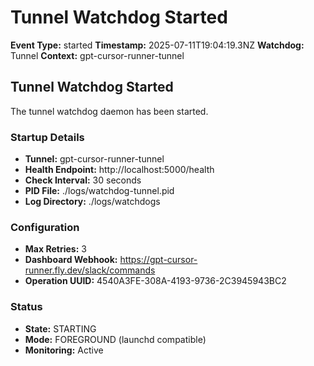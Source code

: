 # Tunnel Watchdog Started

**Event Type:** started
**Timestamp:** 2025-07-11T19:04:19.3NZ
**Watchdog:** Tunnel
**Context:** gpt-cursor-runner-tunnel


## Tunnel Watchdog Started

The tunnel watchdog daemon has been started.

### Startup Details
- **Tunnel:** gpt-cursor-runner-tunnel
- **Health Endpoint:** http://localhost:5000/health
- **Check Interval:** 30 seconds
- **PID File:** ./logs/watchdog-tunnel.pid
- **Log Directory:** ./logs/watchdogs

### Configuration
- **Max Retries:** 3
- **Dashboard Webhook:** https://gpt-cursor-runner.fly.dev/slack/commands
- **Operation UUID:** 4540A3FE-308A-4193-9736-2C3945943BC2

### Status
- **State:** STARTING
- **Mode:** FOREGROUND (launchd compatible)
- **Monitoring:** Active


